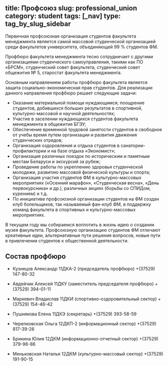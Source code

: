 title: Профсоюз
slug: professional_union
category: student
tags: [_nav]
type: tag_by_slug_sidebar
---

Первичная профсоюзная организация студентов факультета менеджмента является самой массовой студенческой организацией среди факультетов университета, объединяющей 99 % студентов ФМ.

Профбюро факультета менеджмента тесно сотрудничает с другими организациями студенческого самоуправления, такими как ПО «БРСМ», студенческий совет факультета, студенческий совет общежития № 5, старостат факультета менеджмента.

Основным направлением работы профбюро факультета является защита социально-экономическая прав студентов. Для реализации данного направления профбюро решает следующие задачи:
*   Оказание материальной помощи нуждающимся; поощрение студентов, добившихся больших результатов в спортивной, культурно-массовой и научной деятельностях;
*   Участие в заселении нуждающихся студентов факультета менеджмента в общежития БГЭУ;
*   Обеспечение временной трудовой занятости студентов в свободное от учебы время путем организации и развития движения студенческих отрядов;
*   Организация оздоровления и отдыха студентов в санатории-профилактории и на базе отдыха «Экономист»;
*   Организация различных поездок по историческим и памятным местам Беларуси и экскурсий за рубеж;
*   Проведение работы по укреплению здоровья студенческой молодежи, развитию массовой физической культуры и спорта;
*   Организация участия студентов ФМ в культурно-массовых мероприятиях («Осенний марафон», «Студенческая весна», «День первокурсника» и др.), различных акциях (борьбы со СПИДом, курением) и т.д.
*   По инициативе профсоюзной организации студентов на ФМ создан клуб болельщиков, так называемый фан-клуб ФМ, в поддержку команд факультета в спортивных и культурно-массовых мероприятиях.

В текущем году мы собираемся воплотить в жизнь идею о создании музея факультета. Профсоюзную организацию студентов ФМ отличают креативные идеи, альтернативные пути решения вопросов, новые пути в привлечении студентов к общественной деятельности.

Состав профбюро
---------------

- Кузнецов Александр 11ДКА-2 (председатель профбюро)
    +(37529) 147-80-32

- Авдейчик Алексей 11ДКУ (заместитель председателя профбюро)
    +(37529) 394-01-11

- Маркевич Владислав 11ДКИ (спортивно-оздоровительный сектор)
    +(37529) 154-46-42

- Пушнякова Елена 11ДКЭ (секретарь)
    +(37529) 393-58-59

- Черепковская Ольга 12ДКП-2 (информационный сектор)
    +(37529) 817-39-26

- Брикина Юлия 12ДКМ (информационно-отчетный сектор)
    +(37529) 379-96-86

- Меньковская Наталья 12ДКМ (культурно-массовый сектор)
    +(37529) 191-90-15
